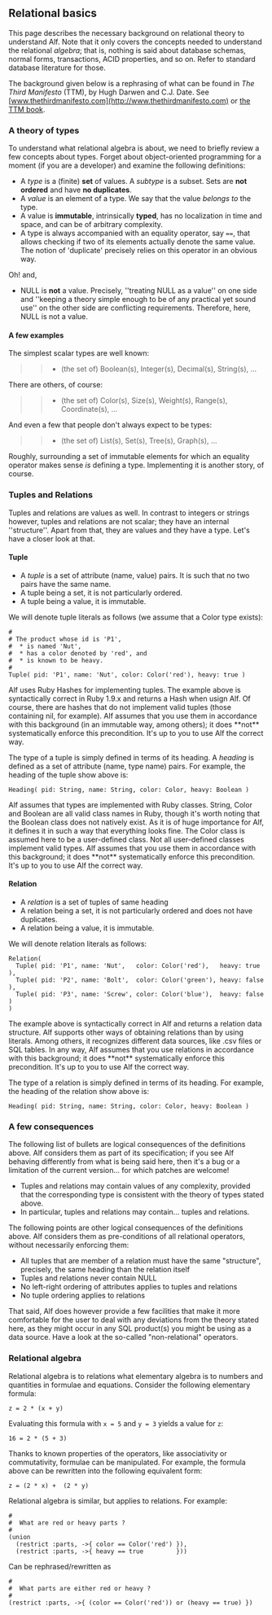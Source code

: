 ## Relational basics

This page describes the necessary background on relational theory to understand Alf. Note that it only covers the concepts needed to understand the relational *algebra*; that is, nothing is said about database schemas, normal forms, transactions, ACID properties, and so on. Refer to standard database literature for those.

The background given below is a rephrasing of what can be found in *The Third Manifesto* (TTM), by Hugh Darwen and C.J. Date. See [www.thethirdmanifesto.com](http://www.thethirdmanifesto.com) or [the TTM book](http://www.amazon.com/Databases-Types-Relational-Model-3rd/dp/0321399420).

### A theory of types

To understand what relational algebra is about, we need to briefly review a few concepts about types. Forget about object-oriented programming for a moment (if you are a developer) and examine the following definitions:

* A *type* is a (finite) **set** of values. A *subtype* is a subset. Sets are **not ordered** and have **no duplicates**.
* A *value* is an element of a type. We say that the value *belongs to* the type.
* A value is **immutable**, intrinsically **typed**, has no localization in time and space, and can be of arbitrary complexity.
* A type is always accompanied with an equality operator, say `==`, that allows checking if two of its elements actually denote the same value. The notion of 'duplicate' precisely relies on this operator in an obvious way.

Oh! and,

* NULL is **not** a value. Precisely, ''treating NULL as a value'' on one side and ''keeping a theory simple enough to be of any practical yet sound use'' on the other side are conflicting requirements. Therefore, here, NULL is not a value. 

#### A few examples

The simplest scalar types are well known: 

>> * (the set of) Boolean(s), Integer(s), Decimal(s), String(s), ...

There are others, of course: 

>> * (the set of) Color(s), Size(s), Weight(s), Range(s), Coordinate(s), ... 

And even a few that people don't always expect to be types: 

>> * (the set of) List(s), Set(s), Tree(s), Graph(s), ...

Roughly, surrounding a set of immutable elements for which an equality operator makes sense *is* defining a type. Implementing it is another story, of course. 

### Tuples and Relations

Tuples and relations are values as well. In contrast to integers or strings however, tuples and relations are not scalar; they have an internal ''structure''. Apart from that, they are values and they have a type. Let's have a closer look at that.

#### Tuple

* A *tuple* is a set of attribute (name, value) pairs. It is such that no two pairs have the same name.
* A tuple being a set, it is not particularly ordered.
* A tuple being a value, it is immutable.

We will denote tuple literals as follows (we assume that a Color type exists):

<pre class="theory"><code class="ruby">#
# The product whose id is 'P1',
#  * is named 'Nut', 
#  * has a color denoted by 'red', and 
#  * is known to be heavy.
#
Tuple( pid: 'P1', name: 'Nut', color: Color('red'), heavy: true )
</code></pre>

<p class="note">Alf uses Ruby Hashes for implementing tuples. The example above is syntactically correct in Ruby 1.9.x and returns a Hash when usign Alf. Of course, there are hashes that do not implement valid tuples (those containing nil, for example). Alf assumes that you use them in accordance with this background (in an immutable way, among others); it does **not** systematically enforce this precondition. It's up to you to use Alf the correct way.<p>

The type of a tuple is simply defined in terms of its heading. A *heading* is defined as a set of attribute (name, type name) pairs. For example, the heading of the tuple show above is:

<pre class="theory"><code class="ruby">Heading( pid: String, name: String, color: Color, heavy: Boolean )</code></pre>

<p class="note">Alf assumes that types are implemented with Ruby classes. String, Color and Boolean are all valid class names in Ruby, though it's worth noting that the Boolean class does not natively exist. As it is of huge importance for Alf, it defines it in such a way that everything looks fine. The Color class is assumed here to be a user-defined class. Not all user-defined classes implement valid types. Alf assumes that you use them in accordance with this background; it does **not** systematically enforce this precondition. It's up to you to use Alf the correct way.<p>

#### Relation

* A *relation* is a set of tuples of same heading
* A relation being a set, it is not particularly ordered and does not have duplicates.
* A relation being a value, it is immutable.

We will denote relation literals as follows:

<pre class="theory"><code class="ruby">Relation(
  Tuple( pid: 'P1', name: 'Nut',   color: Color('red'),   heavy: true  ),
  Tuple( pid: 'P2', name: 'Bolt',  color: Color('green'), heavy: false ),
  Tuple( pid: 'P3', name: 'Screw', color: Color('blue'),  heavy: false )
)</code></pre>

<p class="note">The example above is syntactically correct in Alf and returns a relation data structure. Alf supports other ways of obtaining relations than by using literals. Among others, it recognizes different data sources, like .csv files or SQL tables. In any way, Alf assumes that you use relations in accordance with this background; it does **not** systematically enforce this precondition. It's up to you to use Alf the correct way.<p>

The type of a relation is simply defined in terms of its heading. For example, the heading of the relation show above is:

<pre class="theory"><code class="ruby">Heading( pid: String, name: String, color: Color, heavy: Boolean )</code></pre>

### A few consequences

The following list of bullets are logical consequences of the definitions above. Alf considers them as part of its specification; if you see Alf behaving differently from what is being said here, then it's a bug or a limitation of the current version... for which patches are welcome!

* Tuples and relations may contain values of any complexity, provided that the corresponding type is consistent with the theory of types stated above.
* In particular, tuples and relations may contain... tuples and relations.

The following points are other logical consequences of the definitions above. Alf considers them as pre-conditions of all relational operators, without necessarily enforcing them:

* All tuples that are member of a relation must have the same "structure", precisely, the same heading than the relation itself
* Tuples and relations never contain NULL
* No left-right ordering of attributes applies to tuples and relations
* No tuple ordering applies to relations

That said, Alf does however provide a few facilities that make it more comfortable for the user to deal with any deviations from the theory stated here, as they might occur in any SQL product(s) you might be using as a data source. Have a look at the so-called "non-relational" operators. 

### Relational algebra

Relational algebra is to relations what elementary algebra is to numbers and quantities in formulae and equations. Consider the following elementary formula:

<pre class="theory"><code class="ruby">z = 2 * (x + y)</code></pre>

Evaluating this formula with `x = 5` and `y = 3` yields a value for `z`:

<pre class="theory"><code class="ruby">16 = 2 * (5 + 3)</code></pre>

Thanks to known properties of the operators, like associativity or commutativity, formulae can be manipulated. For example, the formula above can be rewritten into the following equivalent form:

<pre class="theory"><code class="ruby">z = (2 * x) +  (2 * y) </code></pre>

Relational algebra is similar, but applies to relations. For example:

<pre class="theory"><code class="ruby">#
#  What are red or heavy parts ?
#
(union 
  (restrict :parts, ->{ color == Color('red') }),
  (restrict :parts, ->{ heavy == true         }))
</code></pre>

Can be rephrased/rewritten as

<pre class="theory"><code class="ruby">#
#  What parts are either red or heavy ?
#
(restrict :parts, ->{ (color == Color('red')) or (heavy == true) })
</code></pre>

